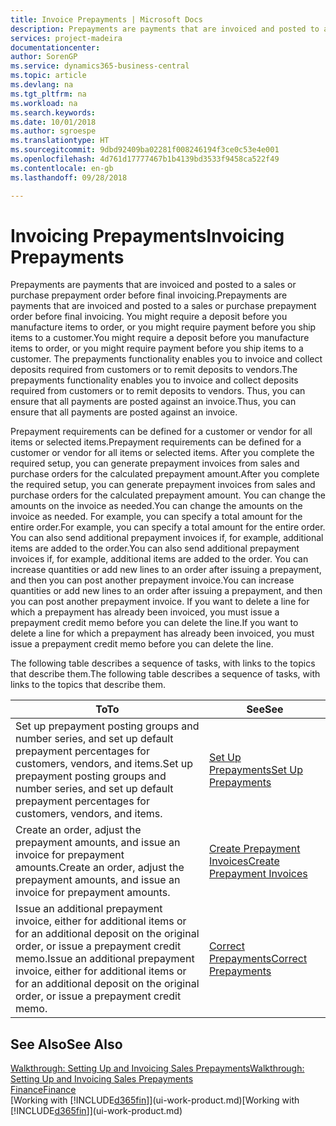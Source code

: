 ```yaml
---
title: Invoice Prepayments | Microsoft Docs
description: Prepayments are payments that are invoiced and posted to a sales or purchase prepayment order before final invoicing. You might require a deposit before you manufacture items to order, or you might require payment before you ship items to a customer. The prepayments functionality enables you to invoice and collect deposits required from customers or to remit deposits to vendors. Thus, you can ensure that all payments are posted against an invoice.
services: project-madeira
documentationcenter: 
author: SorenGP
ms.service: dynamics365-business-central
ms.topic: article
ms.devlang: na
ms.tgt_pltfrm: na
ms.workload: na
ms.search.keywords: 
ms.date: 10/01/2018
ms.author: sgroespe
ms.translationtype: HT
ms.sourcegitcommit: 9dbd92409ba02281f008246194f3ce0c53e4e001
ms.openlocfilehash: 4d761d17777467b1b4139bd3533f9458ca522f49
ms.contentlocale: en-gb
ms.lasthandoff: 09/28/2018

---
```

# <a name="invoicing-prepayments"></a><span data-ttu-id="275b2-106">Invoicing Prepayments</span><span class="sxs-lookup"><span data-stu-id="275b2-106">Invoicing Prepayments</span></span>
<span data-ttu-id="275b2-107">Prepayments are payments that are invoiced and posted to a sales or purchase prepayment order before final invoicing.</span><span class="sxs-lookup"><span data-stu-id="275b2-107">Prepayments are payments that are invoiced and posted to a sales or purchase prepayment order before final invoicing.</span></span> <span data-ttu-id="275b2-108">You might require a deposit before you manufacture items to order, or you might require payment before you ship items to a customer.</span><span class="sxs-lookup"><span data-stu-id="275b2-108">You might require a deposit before you manufacture items to order, or you might require payment before you ship items to a customer.</span></span> <span data-ttu-id="275b2-109">The prepayments functionality enables you to invoice and collect deposits required from customers or to remit deposits to vendors.</span><span class="sxs-lookup"><span data-stu-id="275b2-109">The prepayments functionality enables you to invoice and collect deposits required from customers or to remit deposits to vendors.</span></span> <span data-ttu-id="275b2-110">Thus, you can ensure that all payments are posted against an invoice.</span><span class="sxs-lookup"><span data-stu-id="275b2-110">Thus, you can ensure that all payments are posted against an invoice.</span></span>  

 <span data-ttu-id="275b2-111">Prepayment requirements can be defined for a customer or vendor for all items or selected items.</span><span class="sxs-lookup"><span data-stu-id="275b2-111">Prepayment requirements can be defined for a customer or vendor for all items or selected items.</span></span> <span data-ttu-id="275b2-112">After you complete the required setup, you can generate prepayment invoices from sales and purchase orders for the calculated prepayment amount.</span><span class="sxs-lookup"><span data-stu-id="275b2-112">After you complete the required setup, you can generate prepayment invoices from sales and purchase orders for the calculated prepayment amount.</span></span> <span data-ttu-id="275b2-113">You can change the amounts on the invoice as needed.</span><span class="sxs-lookup"><span data-stu-id="275b2-113">You can change the amounts on the invoice as needed.</span></span> <span data-ttu-id="275b2-114">For example, you can specify a total amount for the entire order.</span><span class="sxs-lookup"><span data-stu-id="275b2-114">For example, you can specify a total amount for the entire order.</span></span> <span data-ttu-id="275b2-115">You can also send additional prepayment invoices if, for example, additional items are added to the order.</span><span class="sxs-lookup"><span data-stu-id="275b2-115">You can also send additional prepayment invoices if, for example, additional items are added to the order.</span></span> <span data-ttu-id="275b2-116">You can increase quantities or add new lines to an order after issuing a prepayment, and then you can post another prepayment invoice.</span><span class="sxs-lookup"><span data-stu-id="275b2-116">You can increase quantities or add new lines to an order after issuing a prepayment, and then you can post another prepayment invoice.</span></span> <span data-ttu-id="275b2-117">If you want to delete a line for which a prepayment has already been invoiced, you must issue a prepayment credit memo before you can delete the line.</span><span class="sxs-lookup"><span data-stu-id="275b2-117">If you want to delete a line for which a prepayment has already been invoiced, you must issue a prepayment credit memo before you can delete the line.</span></span>  

 <span data-ttu-id="275b2-118">The following table describes a sequence of tasks, with links to the topics that describe them.</span><span class="sxs-lookup"><span data-stu-id="275b2-118">The following table describes a sequence of tasks, with links to the topics that describe them.</span></span>

|<span data-ttu-id="275b2-119">**To**</span><span class="sxs-lookup"><span data-stu-id="275b2-119">**To**</span></span>|<span data-ttu-id="275b2-120">**See**</span><span class="sxs-lookup"><span data-stu-id="275b2-120">**See**</span></span>|  
|------------|-------------|  
|<span data-ttu-id="275b2-121">Set up prepayment posting groups and number series, and set up default prepayment percentages for customers, vendors, and items.</span><span class="sxs-lookup"><span data-stu-id="275b2-121">Set up prepayment posting groups and number series, and set up default prepayment percentages for customers, vendors, and items.</span></span>|[<span data-ttu-id="275b2-122">Set Up Prepayments</span><span class="sxs-lookup"><span data-stu-id="275b2-122">Set Up Prepayments</span></span>](finance-set-up-prepayments.md)|
|<span data-ttu-id="275b2-123">Create an order, adjust the prepayment amounts, and issue an invoice for prepayment amounts.</span><span class="sxs-lookup"><span data-stu-id="275b2-123">Create an order, adjust the prepayment amounts, and issue an invoice for prepayment amounts.</span></span>|[<span data-ttu-id="275b2-124">Create Prepayment Invoices</span><span class="sxs-lookup"><span data-stu-id="275b2-124">Create Prepayment Invoices</span></span>](finance-how-to-create-prepayment-invoices.md)|  
|<span data-ttu-id="275b2-125">Issue an additional prepayment invoice, either for additional items or for an additional deposit on the original order, or issue a prepayment credit memo.</span><span class="sxs-lookup"><span data-stu-id="275b2-125">Issue an additional prepayment invoice, either for additional items or for an additional deposit on the original order, or issue a prepayment credit memo.</span></span>|[<span data-ttu-id="275b2-126">Correct Prepayments</span><span class="sxs-lookup"><span data-stu-id="275b2-126">Correct Prepayments</span></span>](finance-how-to-correct-prepayments.md)|  

## <a name="see-also"></a><span data-ttu-id="275b2-127">See Also</span><span class="sxs-lookup"><span data-stu-id="275b2-127">See Also</span></span>  
[<span data-ttu-id="275b2-128">Walkthrough: Setting Up and Invoicing Sales Prepayments</span><span class="sxs-lookup"><span data-stu-id="275b2-128">Walkthrough: Setting Up and Invoicing Sales Prepayments</span></span>](walkthrough-setting-up-and-invoicing-sales-prepayments.md)  
[<span data-ttu-id="275b2-129">Finance</span><span class="sxs-lookup"><span data-stu-id="275b2-129">Finance</span></span>](finance.md)  
<span data-ttu-id="275b2-130">[Working with [!INCLUDE[d365fin](includes/d365fin_md.md)]](ui-work-product.md)</span><span class="sxs-lookup"><span data-stu-id="275b2-130">[Working with [!INCLUDE[d365fin](includes/d365fin_md.md)]](ui-work-product.md)</span></span>

